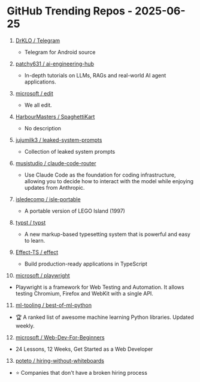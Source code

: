 # GitHub Trending Repos - 2025-06-25

1. [DrKLO /    Telegram](https://github.com/DrKLO/Telegram)
   - Telegram for Android source

2. [patchy631 /    ai-engineering-hub](https://github.com/patchy631/ai-engineering-hub)
   - In-depth tutorials on LLMs, RAGs and real-world AI agent applications.

3. [microsoft /    edit](https://github.com/microsoft/edit)
   - We all edit.

4. [HarbourMasters /    SpaghettiKart](https://github.com/HarbourMasters/SpaghettiKart)
   - No description

5. [jujumilk3 /    leaked-system-prompts](https://github.com/jujumilk3/leaked-system-prompts)
   - Collection of leaked system prompts

6. [musistudio /    claude-code-router](https://github.com/musistudio/claude-code-router)
   - Use Claude Code as the foundation for coding infrastructure, allowing you to decide how to interact with the model while enjoying updates from Anthropic.

7. [isledecomp /    isle-portable](https://github.com/isledecomp/isle-portable)
   - A portable version of LEGO Island (1997)

8. [typst /    typst](https://github.com/typst/typst)
   - A new markup-based typesetting system that is powerful and easy to learn.

9. [Effect-TS /    effect](https://github.com/Effect-TS/effect)
   - Build production-ready applications in TypeScript

10. [microsoft /    playwright](https://github.com/microsoft/playwright)
   - Playwright is a framework for Web Testing and Automation. It allows testing Chromium, Firefox and WebKit with a single API.

11. [ml-tooling /    best-of-ml-python](https://github.com/ml-tooling/best-of-ml-python)
   - 🏆 A ranked list of awesome machine learning Python libraries. Updated weekly.

12. [microsoft /    Web-Dev-For-Beginners](https://github.com/microsoft/Web-Dev-For-Beginners)
   - 24 Lessons, 12 Weeks, Get Started as a Web Developer

13. [poteto /    hiring-without-whiteboards](https://github.com/poteto/hiring-without-whiteboards)
   - ⭐️ Companies that don't have a broken hiring process

